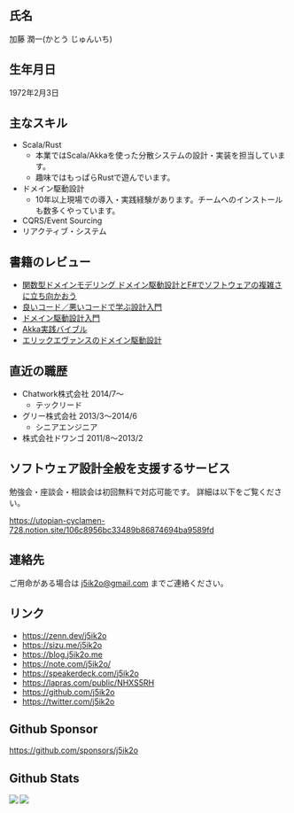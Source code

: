 <!--
**j5ik2o/j5ik2o** is a ✨ _special_ ✨ repository because its `README.md` (this file) appears on your GitHub profile.

Here are some ideas to get you started:

- 🔭 I’m currently working on ...
- 🌱 I’m currently learning ...
- 👯 I’m looking to collaborate on ...
- 🤔 I’m looking for help with ...
- 💬 Ask me about ...
- 📫 How to reach me: ...
- 😄 Pronouns: ...
- ⚡ Fun fact: ...
-->

## 氏名

加藤 潤一(かとう じゅんいち)

## 生年月日

1972年2月3日

## 主なスキル

- Scala/Rust
  - 本業ではScala/Akkaを使った分散システムの設計・実装を担当しています。
  - 趣味ではもっぱらRustで遊んでいます。
- ドメイン駆動設計
  - 10年以上現場での導入・実践経験があります。チームへのインストールも数多くやっています。 
- CQRS/Event Sourcing
- リアクティブ・システム

## 書籍のレビュー

- [関数型ドメインモデリング ドメイン駆動設計とF#でソフトウェアの複雑さに立ち向かおう](https://amzn.to/4d3cfVm)
- [良いコード／悪いコードで学ぶ設計入門](https://amzn.to/3zsY3EB)
- [ドメイン駆動設計入門](https://amzn.to/3AjfvYU)
- [Akka実践バイブル](https://amzn.to/3BlcmcC)
- [エリックエヴァンスのドメイン駆動設計](https://amzn.to/2YsDrfr)

## 直近の職歴

- Chatwork株式会社 2014/7〜
  - テックリード
- グリー株式会社 2013/3〜2014/6
  - シニアエンジニア
- 株式会社ドワンゴ 2011/8〜2013/2

## ソフトウェア設計全般を支援するサービス

勉強会・座談会・相談会は初回無料で対応可能です。
詳細は以下をご覧ください。

https://utopian-cyclamen-728.notion.site/106c8956bc33489b86874694ba9589fd

## 連絡先

ご用命がある場合は j5ik2o@gmail.com までご連絡ください。

## リンク

- https://zenn.dev/j5ik2o
- https://sizu.me/j5ik2o
- https://blog.j5ik2o.me
- https://note.com/j5ik2o/
- https://speakerdeck.com/j5ik2o
- https://lapras.com/public/NHXS5RH
- https://github.com/j5ik2o
- https://twitter.com/j5ik2o

## Github Sponsor

https://github.com/sponsors/j5ik2o

## Github Stats

<div>
  <img align="left" src="https://github-readme-stats.vercel.app/api?username=j5ik2o&count_private=true&show_icons=true" />
  <img align="left" src="https://github-readme-stats.vercel.app/api/top-langs/?username=j5ik2o&layout=compact" />
</div>



